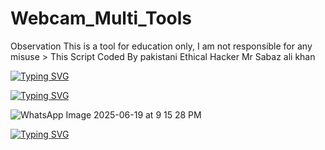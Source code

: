 # Webcam_Multi_Tools
Observation This is a tool for education only, I am not responsible for any misuse > This Script Coded By pakistani Ethical Hacker Mr Sabaz ali khan

<a href="https://git.io/typing-svg"><img src="https://readme-typing-svg.demolab.com?font=Fira+Code&pause=1000&color=43B824&background=FFFEFC00&width=650&lines=Webcam+Multi+Project+coded+by;PAkISTANI+ETHICAL+HACKER+MR+SABAZ+ALI+KHAN;TOOLS+LUNCH+DATE+22%2F06%2F2025;CONTECT+NUMBER+%2B923409777222" alt="Typing SVG" /></a>

<a href="https://git.io/typing-svg"><img src="https://readme-typing-svg.demolab.com?font=Fira+Code&pause=1000&color=15390B&background=FFFEFC00&width=650&lines=Observation+This+is+a+tool+for+education+only;+I+am+not+responsible+for+any+misuse+;+This+all+tools+Coded+By+pakistani+Ethical+Hacker;Mr+Sabaz+Ali+kHAn+" alt="Typing SVG" /></a>


![WhatsApp Image 2025-06-19 at 9 15 28 PM](https://github.com/user-attachments/assets/98a276b6-81da-4f1f-b34d-a308247b9895)

<a href="https://git.io/typing-svg"><img src="https://readme-typing-svg.demolab.com?font=Fira+Code&size=100&pause=1000&color=15390B&background=FFFEFC00&width=650&height=500&lines=M;R;S;A;B;A;Z;A;l;i;k;h;A;N" alt="Typing SVG" /></a>
